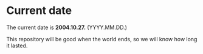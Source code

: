 # Current date

The current date is **2004.10.27.** (YYYY.MM.DD.)

This repository will be good when the world ends, so we will know how long it lasted.